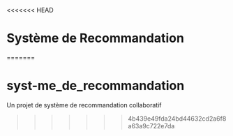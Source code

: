 <<<<<<< HEAD
# Système de Recommandation
=======
# syst-me_de_recommandation
Un projet de système de recommandation collaboratif
>>>>>>> 4b439e49fda24bd44632cd2a6f8a63a9c722e7da
